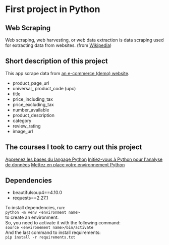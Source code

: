 # First project in Python

## Web Scraping

Web scraping, web harvesting, or web data extraction is data scraping used for extracting data from websites.
(from [Wikipedia](https://en.wikipedia.org/wiki/Web_scraping))

## Short description of this project

This app scrape data from [an e-commerce (demo) website](http://books.toscrape.com/ "Books To Scrape").

- product_page_url
- universal_ product_code (upc)
- title
- price_including_tax
- price_excluding_tax
- number_available
- product_description
- category
- review_rating
- image_url

## The courses I took to carry out this project

[Apprenez les bases du langage Python](https://openclassrooms.com/fr/courses/7168871)
[Initiez-vous à Python pour l'analyse de données](https://openclassrooms.com/fr/courses/6204541)
[Mettez en place votre environnement Python](https://openclassrooms.com/fr/courses/6951236)

## Dependencies

- beautifulsoup4==4.10.0
- requests==2.27.1

To install dependencies, run:\
`python -m venv <environment name>`\
to create an environment.\
So, you need to activate it with the following command:\
`source <environement name>/bin/activate`\
And the last command to install requirements:\
`pip install -r requirements.txt`